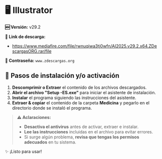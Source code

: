 # 🖥️ Illustrator
**🆕 Versión:** v29.2

**🔗 Link de descarga:** 
- https://www.mediafire.com/file/rwnuqiwa3tj0wfn/AI2025.v29.2.x64.ZDescargasORG.rar/file

**🔐 Contraseña:** `www.zdescargas.org`

## 🚀 Pasos de instalación y/o activación
1.  **Descomprimir o Extraer** el contenido de los archivos descargados.
2.  **Abrir el archivo "Setup -ES.exe"** para iniciar el asistente de instalación.
3.  **Instalar** el programa siguiendo las instrucciones del asistente.
4.  **Extraer & copiar** el contenido de la carpeta **Medicina** y pegarlo en el directorio donde se instaló el programa.

> **⚠️ Aclaraciones:**  
> - **Desactiva el antivirus** antes de activar, extraer e instalar.  
> - **Lee las instrucciones** incluidas en el archivo para evitar errores.  
> - Si surge algún problema, **revisa que tengas los permisos adecuados** en tu sistema.  

✨ ¡Listo para usar!  
